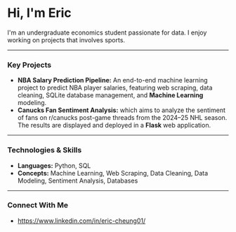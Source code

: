 # Hi, I'm Eric

I'm an undergraduate economics student passionate for data. I enjoy working on projects that involves sports.

---

### Key Projects

* **NBA Salary Prediction Pipeline:** An end-to-end machine learning project to predict NBA player salaries, featuring web scraping, data cleaning, SQLite database management, and **Machine Learning** modeling.
* **Canucks Fan Sentiment Analysis:** which aims to analyze the sentiment of fans on r/canucks post-game threads from the 2024–25 NHL season. The results are displayed and deployed in a **Flask** web application.

---

### Technologies & Skills

* **Languages:** Python, SQL
* **Concepts:** Machine Learning, Web Scraping, Data Cleaning, Data Modeling, Sentiment Analysis, Databases

---

### Connect With Me

* https://www.linkedin.com/in/eric-cheung01/
<!---
ericcheung1/ericcheung1 is a ✨ special ✨ repository because its `README.md` (this file) appears on your GitHub profile.
You can click the Preview link to take a look at your changes.
--->
